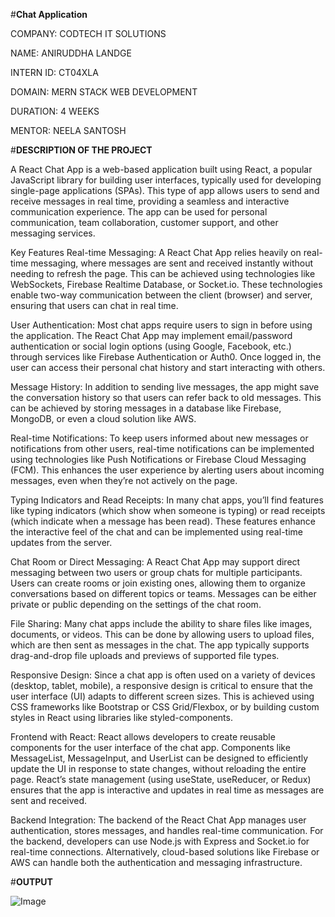 #**Chat Application**

COMPANY: CODTECH IT SOLUTIONS

NAME: ANIRUDDHA LANDGE

INTERN ID: CT04XLA

DOMAIN: MERN STACK WEB DEVELOPMENT

DURATION: 4 WEEKS

MENTOR: NEELA SANTOSH

#**DESCRIPTION OF THE PROJECT**

A React Chat App is a web-based application built using React, a popular JavaScript library for building user interfaces, typically used for developing single-page applications (SPAs). This type of app allows users to send and receive messages in real time, providing a seamless and interactive communication experience. The app can be used for personal communication, team collaboration, customer support, and other messaging services.

Key Features
Real-time Messaging: A React Chat App relies heavily on real-time messaging, where messages are sent and received instantly without needing to refresh the page. This can be achieved using technologies like WebSockets, Firebase Realtime Database, or Socket.io. These technologies enable two-way communication between the client (browser) and server, ensuring that users can chat in real time.

User Authentication: Most chat apps require users to sign in before using the application. The React Chat App may implement email/password authentication or social login options (using Google, Facebook, etc.) through services like Firebase Authentication or Auth0. Once logged in, the user can access their personal chat history and start interacting with others.

Message History: In addition to sending live messages, the app might save the conversation history so that users can refer back to old messages. This can be achieved by storing messages in a database like Firebase, MongoDB, or even a cloud solution like AWS.

Real-time Notifications: To keep users informed about new messages or notifications from other users, real-time notifications can be implemented using technologies like Push Notifications or Firebase Cloud Messaging (FCM). This enhances the user experience by alerting users about incoming messages, even when they’re not actively on the page.

Typing Indicators and Read Receipts: In many chat apps, you’ll find features like typing indicators (which show when someone is typing) or read receipts (which indicate when a message has been read). These features enhance the interactive feel of the chat and can be implemented using real-time updates from the server.

Chat Room or Direct Messaging: A React Chat App may support direct messaging between two users or group chats for multiple participants. Users can create rooms or join existing ones, allowing them to organize conversations based on different topics or teams. Messages can be either private or public depending on the settings of the chat room.

File Sharing: Many chat apps include the ability to share files like images, documents, or videos. This can be done by allowing users to upload files, which are then sent as messages in the chat. The app typically supports drag-and-drop file uploads and previews of supported file types.

Responsive Design: Since a chat app is often used on a variety of devices (desktop, tablet, mobile), a responsive design is critical to ensure that the user interface (UI) adapts to different screen sizes. This is achieved using CSS frameworks like Bootstrap or CSS Grid/Flexbox, or by building custom styles in React using libraries like styled-components.

Frontend with React: React allows developers to create reusable components for the user interface of the chat app. Components like MessageList, MessageInput, and UserList can be designed to efficiently update the UI in response to state changes, without reloading the entire page. React’s state management (using useState, useReducer, or Redux) ensures that the app is interactive and updates in real time as messages are sent and received.

Backend Integration: The backend of the React Chat App manages user authentication, stores messages, and handles real-time communication. For the backend, developers can use Node.js with Express and Socket.io for real-time connections. Alternatively, cloud-based solutions like Firebase or AWS can handle both the authentication and messaging infrastructure.


#**OUTPUT**

![Image](https://github.com/user-attachments/assets/7079a548-4bdb-40f1-8bac-0d6f44e69a2a)
